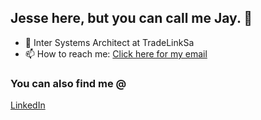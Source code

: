 ## Jesse here, but you can call me Jay. 👋

- 🔭 Inter Systems Architect at TradeLinkSa
- 📫 How to reach me: <a href="mailto:jessedaviids@gmail.com">Click here for my email</a>

### You can also find me @
[LinkedIn](https://www.linkedin.com/in/jesse-davids-77a13a192/)

